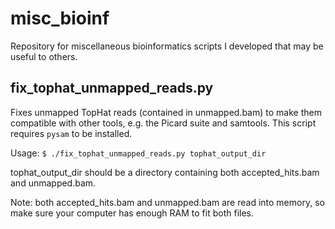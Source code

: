 misc_bioinf
===========

Repository for miscellaneous bioinformatics scripts I developed that may be useful to others.

fix_tophat_unmapped_reads.py
----------------------------

Fixes unmapped TopHat reads (contained in unmapped.bam) to make them compatible with other tools,
e.g. the Picard suite and samtools.  This script requires ```pysam``` to be installed.

Usage: ```$ ./fix_tophat_unmapped_reads.py tophat_output_dir```

tophat_output_dir should be a directory containing both accepted_hits.bam and unmapped.bam.

Note: both accepted_hits.bam and unmapped.bam are read into memory, so make sure your computer has enough RAM to fit both files.
